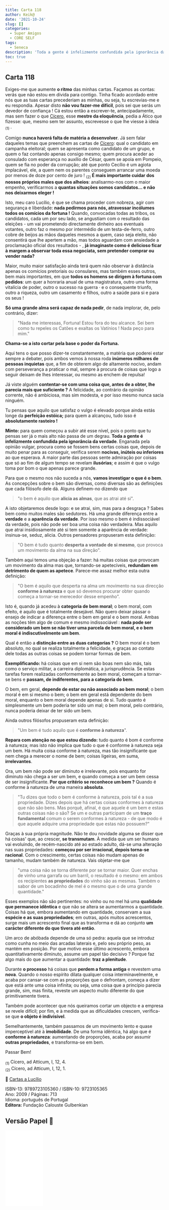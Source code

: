 ```yaml
---
title: Carta 118
author: Keik@
date: '2021-10-24'
slug: []
categories:
  - Super Amigos
  - CORE SELF
tags:
  - Seneca
description: 'Toda a gente é infelizmente confundida pela ignorância da verdade'
toc: true
---
```


## Carta 118


Exiges-me que aumente **o ritmo** das minhas cartas. 
Façamos as contas: verás que não estou em dívida para contigo. Tinha ficado acordado entre nós que as tuas cartas precederiam as minhas, ou seja, tu escrevias-me e eu respondia. Apesar disto **não vou fazer-me difícil**, pois sei que serás um devedor de confiança ! Cá estou então a escrever-te, antecipadamente, mas sem fazer o que [Cícero](https://pt.wikipedia.org/wiki/C%C3%ADcero), esse **mestre da eloquência**, pedia a Ático que fizesse: que, mesmo sem ter assunto, escrevesse o que lhe viesse à ideia<sub> (1) </sub>. 

Comigo **nunca haverá falta de matéria a desenvolver**. Já sem falar daqueles temas que preenchem as cartas de [Cícero](https://pt.wikipedia.org/wiki/C%C3%ADcero): qual o candidato em campanha eleitoral; quem se apresenta como candidato de um grupo, e quem o faz contando apenas consigo mesmo; quem procura aceder ao consulado com esperança no auxílio de César, quem se apoia em Pompeio, quem se fia no poder da corrupção; até que ponto Cecílio é um agiota implacável, ele, a quem nem os parentes conseguem arrancar uma moeda por menos de doze por cento de juro ! <sub> (2) </sub>  **É mais importante cuidar dos nossos próprios males que dos alheios**: analisarmo-nos com o maior empenho, verificarmos a **quantas situações somos candidatos... e não nos deixarmos eleger !**

Isto, meu caro Lucílio, é que se chama proceder com nobreza, agir com segurança e liberdade: **nada pedirmos para nós, atravessar incólumes todos os comícios da fortuna !** Quando, convocadas todas as tribos, os candidatos, cada um por seu lado, se angustiam com o resultado das eleições - um vai prometendo directamente dinheiro aos eventuais votantes, outro faz o mesmo por intermédio de um testa-de-ferro, outro cobre de beijos as mãos daqueles mesmos a quem, caso seja eleito, não consentirá que lhe apertem a mão, mas todos aguardam com ansiedade a proclamação oficial dos resultados - , **já imaginaste como é delicioso ficar à margem a observar toda essa negociata, sem pretender comprar ou vender nada?**

Maior, muito maior satisfação ainda terá quem não observar à distância apenas os comícios pretoriais ou consulares, mas também esses outros, bem mais importantes, em que **todos os homens se dirigem à fortuna com pedidos**: um quer a honraria anual de uma magistratura, outro uma forma vitalícia de poder, outro o sucesso na guerra · e o consequente triunfo, outro a riqueza, outro um casamento e filhos, outro a saúde para si e para os seus !

**Só uma grande alma será capaz de nada pedir**, de nada implorar, de, pelo contrário, dizer: 

> "Nada me interessas, Fortuna! Estou fora do teu alcance. Sei bem como tu repeles os Catões e exaltas os Vatínios ! Nada peço para mim." 

**Chama-se a isto cortar pela base o poder da Fortuna.**

Aqui tens o que posso dizer-te constantemente, a matéria que poderei estar sempre a debater, pois ambos vemos à nossa roda **inúmeros milhares de pessoas inquietas** que, a fim de obterem algo de altamente nocivo, andam com perseverança a praticar o mal, sempre à procura de coisas que logo a seguir deixam de lhes interessar, ou mesmo as enchem de repulsa!

Já viste alguém **contentar-se com uma coisa que, antes de a obter, lhe parecia mais que suficiente ?** A felicidade, ao contrário da opinião corrente, não é ambiciosa, mas sim modesta, e por isso mesmo nunca sacia ninguém. 

Tu pensas que aquilo que satisfaz o vulgo é elevado porque ainda estás longe da **perfeição estóica;** para quem a alcançou, tudo isso é **absolutamente rasteiro !**

**Minto:** para quem começou a subir até esse nível, pois o ponto que tu pensas ser já o mais alto não passa de um degrau. **Toda a gente é infelizmente confundida pela ignorância da verdade**. Enganada pela opinião vulgar, procura como se fossem bens certas coisas que, depois de muito penar para as conseguir, verifica serem **nocivas, inúteis ou inferiores** ao que esperava. A maior parte das pessoas sente admiração por coisas que só ao fim de algum tempo se revelam **ilusórias**; e assim é que o vulgo toma por bom o que apenas parece grande.


Para que o mesmo nos não suceda a nós, **vamos investigar o que é o bem**. As concepções sobre o bem são diversas, como diversas são as definições que cada filósofo dele dá. Alguns definem-no dizendo que 

>"o bem é aquilo que **alicia as almas**, que as atrai até si". 

A isto objetaremos desde logo: e se atrai, sim, mas para a desgraça ? Sabes bem como muitos males são sedutores. Há uma grande diferença entre a **verdade** e a **aparência da verdade**. Por isso mesmo o bem é indissociável da verdade, pois não pode ser boa uma coisa não verdadeira. Mas aquilo que atrai insidiosamente até si tem somente a aparência de verdade: insinua-se, seduz, alicia. Outros pensadores propuseram esta definição: 

> "O bem é tudo quanto **desperta a vontade de si mesmo**, que provoca um movimento da alma na sua direção". 

Também aqui temos uma objeção a fazer: há muitas coisas que provocam um movimento da alma mas que, tornando-se apetecíveis, **redundam em detrimento de quem as apetece**. Parece-me assaz melhor esta outra definição: 

> "O bem é aquilo que desperta na alma um movimento na sua direcção **conforme à natureza** e que só devemos procurar obter quando começa a tornar-se merecedor desse empenho". 

Isto é, quando já acedeu à **categoria de bem moral**; o bem moral, com efeito, é aquilo que é totalmente desejável. Não quero deixar pàssar o ensejo de indicar a diferença entre o bem em geral e o bem moral. Ambas as noções têm algo de comum e mesmo indissociável : **nada pode ser considerado um bem se não tiver uma parcela de bem moral, e o bem moral é indiscutivelmente um bem**. 

Qual é então a **distinção entre as duas categorias ?** O bem moral é o bem absoluto, no qual se realiza totalmente a felicidade, e graças ao contato dele todas as outras coisas se podem tornar formas de bem.

**Exemplificando:** há coisas que em si nem são boas nem são más, tais como o serviço militar, a carreira diplomática, a jurisprudência. Se estas tarefas forem realizadas conformemente ao bem moral, começam a tornar-se bens e **passam, de indiferentes, para a categoria do bem**. 

O bem, em geral, **depende de estar ou não associado ao bem moral**; o bem moral é em si mesmo o bem; o bem em geral está dependente do bem moral, enquanto o bem moral depende apenas de si. Tudo quanto é simplesmente um bem poderia ter sido um mal; o bem moral, pelo contrário, nunca poderia deixar de ter sido um bem.  

Ainda outros filósofos propuseram esta definição: 

> "Um bem é tudo aquilo que é **conforme à natureza**". 

**Repara com atenção no que estou dizendo:** tudo quanto é bom é conforme à natureza; mas isto não implica que tudo o que é conforme à natureza seja um bem. Há muita coisa conforme à natureza, mas tão insignificante que nem chega a merecer o nome de bem; coisas ligeiras, em suma, **irrelevantes**. 

Ora, um bem não pode ser diminuto e irrelevante, pois enquanto for diminuto não chega a ser um bem, e quando começa a ser um bem cessa de ser insignificante. **Por que critério se reconhece um bem ?** 
Quando é conforme à natureza de uma maneira **absoluta**. 

> "Tu dizes que todo o bem é conforme à natureza, pois tal é a sua propriedade. Dizes depois que há certas coisas conformes à natureza que não são bens. Mas porquê, afinal, é que aquele é um bem e estas outras coisas não o são? Se um e outras participam de um **traço fundamental** comum o serem conformes à natureza - de que modo é que aquele adquire uma propriedade que estas não possuem?"


Graças à sua própria magnitude. Não te dou novidade alguma se disser que há coisas' que, ao crescer, **se transmutam**. À medida que um ser humano vai evoluindo, de recém-nascido até ao estado adulto, dá-se uma alteração nas suas propriedades: **começou por ser irracional, depois torna-se racional**. Com o crescimento, certas coisas não mudam apenas de tamanho, mudam também de natureza. Vais objetar-me que

> "uma coisa não se torna diferente por se tornar maior. Quer enchas de vinho uma garrafa ou um barril, o resultado é o mesmo: em ambos os recipientes **as propriedades** do vinho são as mesmas. Também o sabor de um bocadinho de mel é o mesmo que o de uma grande quantidade." 

Esses exemplos não são pertinentes: no vinho ou no mel há uma **qualidade que permanece idêntica** e que não se altera se aumentarmos a quantidade. Coisas há que, embora aumentando em quantidade, conservam a sua **espécie e as suas propriedades**; em outras, após muitos acrescentos, surge mais um acrescento final que as transforma e dá ao conjunto **um carácter diferente do que tivera até então**. 

Um arco de abóbada depende de uma só pedra: aquela que se introduz como cunha no meio das arcadas laterais e, pelo seu próprio peso, as mantém em posição. Por que motivo esse último acrescento, embora quantitativamente diminuto, assume um papel tão decisivo ? Porque faz algo mais do que aumentar a quantidade: **traz a plenitude**.

Durante **o processo** há coisas que **perdem a forma antiga** e revestem uma **nova**. Quando o nosso espírito dilata qualquer coisa interminavelmente, e acaba por cansar-se com as proporções que o defrontam, começa a dizer que está ante uma coisa infinita; ou seja, uma coisa que a princípio parecia grande, sim, mas finita, reveste um aspecto muito diferente do que primitivamente tivera.

Também pode acontecer que nós queiramos cortar um objecto e a empresa se revele difícil; por fim, e à medida que as dificuldades crescem, verifica-se que **o objeto é indivisível**.

Semelhantemente, também passamos de um movimento lento e quase imperceptível até à **imobilidade**. De uma forma idêntica, há algo que é **conforme à natureza**: aumentando de proporções, acaba
por assumir **outras propriedades**, e transforma-se em bem.

Passar Bem!


<sub> (1) </sub>  Cícero, ad Atticum, I, 12, 4.  
<sub> (2) </sub> Cícero, ad Atticum, I, 12, 1.

:book: [Cartas a Lucílio](https://www.skoob.com.br/cartas-a-lucilio-37684ed41245.html)

ISBN-13: 9789723105360 / ISBN-10: 9723105365  
Ano: 2009 / Páginas: 713  
Idioma: português de Portugal   
**Editora:** Fundação Calouste Gulbenkian

## Versão Papel :book:

<iframe style="width:120px;height:240px;" marginwidth="0" marginheight="0" scrolling="no" frameborder="0" src="//ws-na.amazon-adsystem.com/widgets/q?ServiceVersion=20070822&OneJS=1&Operation=GetAdHtml&MarketPlace=BR&source=ac&ref=tf_til&ad_type=product_link&tracking_id=mundodekeika-20&marketplace=amazon&amp;region=BR&placement=9723105365&asins=9723105365&linkId=fb8dc16224bc0c2b7943ec769c5b5905&show_border=true&link_opens_in_new_window=true&price_color=333333&title_color=0066c0&bg_color=ffffff">
    </iframe>